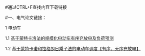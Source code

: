 #通过CTRL+F查找内容下载链接



#一、电气论文链接：

1 电动车

1.1 [基于蒙特卡洛法的规模化电动车有序充放电及负荷预测](https://mbd.pub/o/bread/YpqTlZZq)

1.2 [基于蒙特卡诺和拉格朗日乘子法的电动车调度【有序、无序充放电】](https://mbd.pub/o/bread/Ypuamptx)
